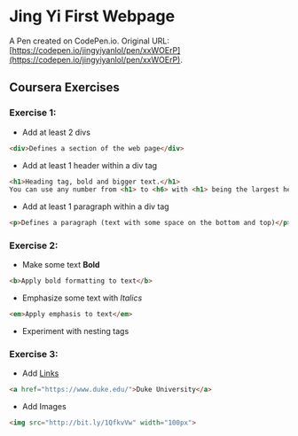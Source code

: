 # Jing Yi First Webpage

A Pen created on CodePen.io. Original URL: [https://codepen.io/jingyiyanlol/pen/xxWOErP](https://codepen.io/jingyiyanlol/pen/xxWOErP).

## Coursera Exercises
### Exercise 1: 
* Add at least 2 divs
```html
<div>Defines a section of the web page</div>
```
* Add at least 1 header within a div tag
```html
<h1>Heading tag, bold and bigger text.</h1>
You can use any number from <h1> to <h6> with <h1> being the largest heading and <h6> being the smallest.
```
* Add at least 1 paragraph within a div tag
```html
<p>Defines a paragraph (text with some space on the bottom and top)</p>
```

### Exercise 2:
* Make some text **Bold** 
```html
<b>Apply bold formatting to text</b>
```
* Emphasize some text with *Italics*
```html
<em>Apply emphasis to text</em>
```
* Experiment with nesting tags

### Exercise 3:
* Add [Links]()
```html
<a href="https://www.duke.edu/">Duke University</a>
```
* Add Images
```html
<img src="http://bit.ly/1QfkvVw" width="100px">
```

